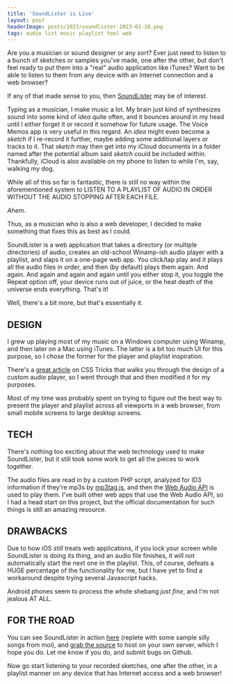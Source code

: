 ```yaml
---
title: 'SoundLister is Live'
layout: post
headerImage: posts/2023/soundlister-2023-01-10.png
tags: audio list music playlist tool web
---
```


Are you a musician or sound designer or any sort? Ever just need to listen to a bunch of sketches or samples you've made, one after the other, but don't feel ready to put them into a "real" audio application like iTunes? Want to be able to listen to them from any device with an Internet connection and a web browser?

If any of that made sense to you, then <a href="https://soundlister.neb.host">SoundLister</a> may be of interest.

<!--more-->

Typing as a musician, I make music a lot. My brain just kind of synthesizes sound into some kind of *idea* quite often, and it bounces around in my head until I either forget it or record it somehow for future usage. The Voice Memos app is very useful in this regard. An *idea* might even become a *sketch* if I re-record it further, maybe adding some additional layers or tracks to it. That *sketch* may then get into my iCloud documents in a folder named after the potential album said *sketch* could be included within. Thankfully, iCloud is also available on my phone to listen to while I'm, say, walking my dog.

While all of this so far is fantastic, there is still no way within the aforementioned system to LISTEN TO A PLAYLIST OF AUDIO IN ORDER WITHOUT THE AUDIO STOPPING AFTER EACH FILE.

_Ahem_.

Thus, as a musician who is also a web developer, I decided to make something that fixes this as best as I could.

SoundLister is a web application that takes a directory (or multiple directories) of audio, creates an old-school Winamp-ish audio player with a playlist, and slaps it on a one-page web app. You click/tap play and it plays all the audio files in order, and then (by default) plays them again. And again. And again and again and again until you either stop it, you toggle the Repeat option off, your device runs out of juice, or the heat death of the universe ends everything. That's it!

Well, there's a bit more, but that's essentially _*it*_.

## DESIGN

I grew up playing most of my music on a Windows computer using Winamp, and then later on a Mac using iTunes. The latter is a bit too much UI for this purpose, so I chose the former for the player and playlist inspiration.

There's a <a href="https://css-tricks.com/lets-create-a-custom-audio-player">great article</a> on CSS Tricks that walks you through the design of a custom audio player, so I went through that and then modified it for my purposes.

Most of my time was probably spent on trying to figure out the best way to present the player and playlist across all viewports in a web browser, from small mobile screens to large desktop screens.

## TECH

There's nothing too exciting about the web technology used to make SoundLister, but it still took some work to get all the pieces to work together.

The audio files are read in by a custom PHP script, analyzed for ID3 information if they're mp3s by <a href="https://github.com/eidoriantan/mp3tag.js">mp3tag.js</a>, and then the <a href="https://developer.mozilla.org/en-US/docs/Web/API/Web_Audio_API">Web Audio API</a> is used to play them. I've built other web apps that use the Web Audio API, so I had a head start on this project, but the official documentation for such things is still an amazing resource.

## DRAWBACKS

Due to how iOS _still_ treats web applications, if you lock your screen while SoundLister is doing its thing, and an audio file finishes, it will *not* automatically start the next one in the playlist. This, of course, defeats a HUGE percentage of the functionality for me, but I have yet to find a workaround despite trying several Javascript hacks.

Android phones seem to process the whole shebang _just fine_, and I'm not jealous AT ALL.

## FOR THE ROAD

You can see SoundLister in action <a href="https://soundlister.neb.host">here</a> (replete with some sample silly songs from moi), and <a href="https://github.com/michaelchadwick/soundlister">grab the source</a> to host on your own server, which I hope you do. Let me know if you do, and submit bugs on Github.

Now go start listening to your recorded sketches, one after the other, in a playlist manner on any device that has Internet access and a web browser!
